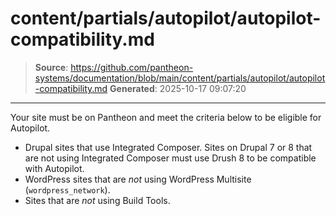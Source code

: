 # content/partials/autopilot/autopilot-compatibility.md

> **Source**: https://github.com/pantheon-systems/documentation/blob/main/content/partials/autopilot/autopilot-compatibility.md
> **Generated**: 2025-10-17 09:07:20

---

Your site must be on Pantheon and meet the criteria below to be eligible for Autopilot. 

  - Drupal sites that use Integrated Composer. Sites on Drupal 7 or 8 that are not using Integrated Composer must use Drush 8 to be compatible with Autopilot.
  - WordPress sites that are *not* using WordPress Multisite (`wordpress_network`).
  - Sites that are *not* using Build Tools.
